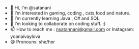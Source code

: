 - 👋 Hi, I’m @satanani
- 👀 I’m interested in gaming, coding , cats,food and nature.
- 🌱 I’m currently learning Java , C# and SQL.
- 💞️ I’m looking to collaborate on coding stuff. :)
- 📫 How to reach me : nsatannani@gmail.com or Instagram: yoanaivaylova
- 😄 Pronouns: she/her
  

<!---
satanani/satanani is a ✨ special ✨ repository because its `README.md` (this file) appears on your GitHub profile.
You can click the Preview link to take a look at your changes.
--->
